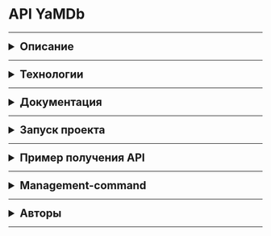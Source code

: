 # API YaMDb
***
<details>
    <summary style="font-size: 16pt; font-weight: bold">Описание</summary>

Проект YaMDb собирает отзывы пользователей на произведения. Произведения делятся на категории: «Книги», «Фильмы», «Музыка». Список категорий может быть расширен администратором.
Сами произведения в YaMDb не хранятся, здесь нельзя посмотреть фильм или послушать музыку.
Произведению может быть присвоен жанр из списка предустановленных. Новые жанры может создавать только администратор.
Благодарные или возмущённые пользователи оставляют к произведениям текстовые отзывы и ставят произведению оценку. Из пользовательских оценок формируется рейтинг.
</details>

***
<details>
    <summary style="font-size: 16pt; font-weight: bold">Технологии</summary>

* Python 3.8.9
* Django 2.2.16
* djangorestframework 3.12.4

С полным списком технологий можно ознакомиться в файле requirements.txt
</details>

***
<details>
     <summary style="font-size: 16pt; font-weight: bold">Документация</summary>

С документацией проекта можно ознакомиться по [ссылке](http://127.0.0.1:8000/redoc/) после запуска проекта.
</details>

***
<details>
    <summary style="font-size: 16pt; font-weight: bold">Запуск проекта</summary>

Клонировать репозиторий и перейти в него в командной строке:

```
git clone https://github.com/GhoulNEC/api_yambd.git
```

```
cd api_yamdb
```

Создать и активировать виртуальное окружение:

```
python3 -m venv venv
```

```
source venv/bin/activate
```

```
python3 -m pip install --upgrade pip
```

Установить зависимости из файла requirements.txt:

```
pip install -r requirements.txt
```

Выполнить миграции:

```
python3 manage.py migrate
```

Запустить проект:

```
python3 manage.py runserver
```
</details>

***
<details>
    <summary style="font-size: 16pt; font-weight: bold">Пример получения API</summary>

В API YaMDb существует несколько уровней доступа в зависимости от присвоенной пользовательской роли.

### Неавторизованный пользователь
Неавторизированным пользователям доступен ограниченный функционал сервиса
Yamdb. Клиент может получить только разрешенные запросы такие, как GET, HEAD и OPTIONS.

#### Регистрация нового пользователя

Получить код подтверждения на переданный `email`.
Использовать имя 'me' В качестве `username` запрещено.
Поля `email` и `username` должны быть уникальными.

`POST api/v1/auth/signup/`

```json
{
  "email": "string",
  "username": "string"
}
```

`POST api/v1/auth/token/` - Получение JWT-токена в обмен на username и confirmation code.

```json
{
  "username": "string",
  "confirmation_code": "string"
}
```

#### Управление API

`GET api/v1/categories/` - Получение списка всех категорий. 

`GET api/v1/titles/` - Получение списка всех произведений. 
При указании параметров limit и offset выдача должна работать 
с пагинацией

```json
[
    {
        "count": 0,
        "next": "string",
        "previous": "string",
        "results": [
            {
                "id": 0,
                "name": "string",
                "year": 0,
                "rating": 0,
                "description": "string",
                "genre": [
                  {
                    "name": "string",
                    "slug": "string"
                  }
                ],
                "category": {
                    "name": "string",
                    "slug": "string"
                }
            }
        ]
    }
]
```

`GET api/v1/titles/{title_id}/` - Получение произведения по id

`GET api/v1/titles/{title_id}/reviews/` - Получение списка всех отзывов произведения.

`GET api/v1/titles/{title_id}/reviews/{reviews_id}/` - Получение отзыва по id для указанного произведения.

`GET api/v1/titles/{title_id}/reviews/{reviews_id}/comments/` - Получение списка всех комментариев к отзыву по id. 

`GET api/v1/titles/{title_id}/reviews/{reviews_id}/comments/{comment_id}/` - Получение комментария для отзыва по id.

`GET api/v1/categories/` - Получение список категорий произведений. Так же для категорий
доступные только методы - GET, POST, DEL. Методы POST и DEL разрешены только администратору.

```json
[
    {
        "count": 0,
        "next": "string",
        "previous": "string",
        "results": [
            {
                "name": "string",
                "slug": "string"
            }
        ]
    }
]
```
`POST api/v1/genres/` - Добавление жанра. На жанры накладываются те же ограничения,
что и для категорий. GET - доступен всем.

```json
{
    "name": "string",
    "slug": "string"
}
```

### Авторизированный пользователь
Авторизированный пользователь может читать всё, как и неавторизированный, может публиковать отзывы и ставить оценки произведениям, может комментировать отзывы; 
может редактировать и удалять свои отзывы и комментарии, редактировать свои оценки произведений. 
Эта роль присваивается по умолчанию каждому новому пользователю.

`POST api/v1/titles/{title_id}/reviews/` - Добавление нового отзыва. Пользователь может оставить только один отзыв на произведение.

```json
{
  "text": "string",
  "score": 1
}
```

`PATCH api/vi/titles/{title_id}/reviews/{review_id}/` - Частичное обновление отзыва. 
Права доступа: Автор комментария, модератор или администратор.

```json
{
  "text": "string",
  "score": 1
}
```

`DELETE api/vi/titles/{title_id}/reviews/{review_id}` - Удаление отзыва. 
Права доступа: Автор комментария, модератор или администратор.

`POST api/v1/titles/{title_id}/reviews/{reviews_id}/comments/` - Добавление комментария к отзыву.

```json
{
  "text": "string"
}
```

`PATCH api/v1/titles/{title_id}/reviews/{review_id}/comments/{comment_id}/` - Частичное обновление комментария.
Права доступа: Автор комментария, модератор или администратор.

```json
{
  "text": "string"
}
```

`DELETE api/v1/titles/{title_id}/reviews/{review_id}/comments/{comment_id}/` - Удаление комментария к отзыву по id.
Права доступа: Автор комментария, модератор или администратор.

`GET api/v1/users/me/` - Получение данных своей учетной записи.

`PATCH api/v1/users/me/` - Изменение данных своей учетной записи.
Поля `email` и `username` должны быть уникальными.

```json
{
  "username": "string",
  "email": "user@example.com",
  "first_name": "string",
  "last_name": "string",
  "bio": "string"
}
```

### Администратор

`POST api/v1/categories/` - Добавление новой категории.

Поле `slug` для каждой категории должно быть уникальным.

```json
{
  "name": "string",
  "slug": "string"
}
```

`DELETE api/v1/categories/{slig}/` - Удаление категории.

`POST api/v1/genres/` - Добавление жанра.

Поле `slug` для каждого жанра должно быть уникальным.

```json
{
  "name": "string",
  "slug": "string"
}
```

`DELETE api/v1/genres/{slug}/` - Удаление жанра.

`POST api/v1/titles/` - Добавление нового произведения.

Нельзя добавлять произведения, которые еще не вышли (год выпуска не может быть больше текущего).
При добавлении нового произведения требуется указать уже существующие категорию и жанр.

```json
{
  "name": "string",
  "year": 0,
  "description": "string",
  "genre": [
    "string"
  ],
  "category": "string"
}
```

`PATCH api/v1/titles/{title_id}/` - Частичное обновление информации о произведении.

```json
{
  "name": "string",
  "year": 0,
  "description": "string",
  "genre": [
    "string"
  ],
  "category": "string"
}
```

`DELETE api/v1/titles/{title_id}/` - удаление произведения.

#### Управление пользователями

`GET api/v1/users/` - Получение списка всех пользователей.

`GET api/v1/users/{username}/` - Получение пользователя по username.

`POST api/v1/users/` - Добавление нового пользователя.
Поля `email` и `username` должны быть уникальными.

```json
{
  "username": "string",
  "email": "user@example.com",
  "first_name": "string",
  "last_name": "string",
  "bio": "string",
  "role": "user"
}
```

`PATCH api/v1/users/{username}/` - Изменение данных пользователя по username.
Поля `email` и `username` должны быть уникальными.

```json
{
  "username": "string",
  "email": "user@example.com",
  "first_name": "string",
  "last_name": "string",
  "bio": "string",
  "role": "user"
}
```

`DELETE api/v1/users/{username}/` - Удаление пользователя по username.
</details>

***
<details>
    <summary style="font-size: 16pt; font-weight: bold">Management-command</summary>

Если у Вас есть чем наполнить базу данных, а именно у Вас имеется *.csv файл,
то management-command fill_db Вам облегчит жизнь. Для того чтобы
воспользоваться ею, необходимо прописать в командной строке вашего проекта следующее:
```
python manage.py fill_db -m [Model] -f [file]
```
Важно отметить, что название модели нужно вводить строго
с заглавной буквы. Так же для заполнения БД необходимо по следующем критериям:
1. Первым делом заполнить модель User;
2. Заполнить модели Category / Genre;
3. Заполнить модель Title;
4. Заполнить модель GenreTitle;
5. Последующие модели.
Если не учесть данную последовательность, то возникнет ошибка,
т.к. все модели с полями ForeignKey / ManyToManyField ожидают
экземпляр класса связующей ею моделью.

Просьба - учесть данный факт!

### Пример команды
```
python manage.py fill_db -m Category -f category
```
Для подробной информации используйте:
```
python manage.py fill_db -h
```
</details>

***
<details>
    <summary style="font-size: 16pt; font-weight: bold">Авторы</summary>

* [Вячеслав Наприенко](https://github.com/Hellon048)
* [Максим Игнатов](https://github.com/Maxon57)
* [Роман Евстафьев](https://github.com/GhoulNEC)
</details>

***
